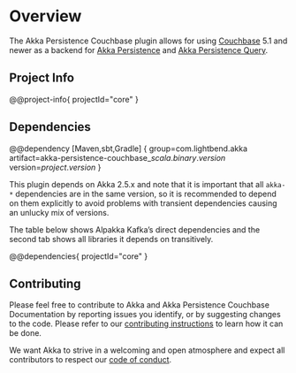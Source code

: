 # Overview

The Akka Persistence Couchbase plugin allows for using [Couchbase](https://www.couchbase.com) 5.1 and newer as a backend for [Akka Persistence](https://doc.akka.io/docs/akka/current/persistence.html) and [Akka Persistence Query](https://doc.akka.io/docs/akka/current/persistence-query.html).

## Project Info

@@project-info{ projectId="core" }

## Dependencies

@@dependency [Maven,sbt,Gradle] {
  group=com.lightbend.akka
  artifact=akka-persistence-couchbase_$scala.binary.version$
  version=$project.version$
}

This plugin depends on Akka 2.5.x and note that it is important that all `akka-*` 
dependencies are in the same version, so it is recommended to depend on them explicitly to avoid problems 
with transient dependencies causing an unlucky mix of versions.

The table below shows Alpakka Kafka’s direct dependencies and the second tab shows all libraries it depends on transitively.

@@dependencies{ projectId="core" }


## Contributing

Please feel free to contribute to Akka and Akka Persistence Couchbase Documentation by reporting issues you identify, or by suggesting changes to the code. Please refer to our [contributing instructions](https://github.com/akka/akka/blob/master/CONTRIBUTING.md) to learn how it can be done.

We want Akka to strive in a welcoming and open atmosphere and expect all contributors to respect our [code of conduct](https://github.com/akka/akka/blob/master/CODE_OF_CONDUCT.md).
